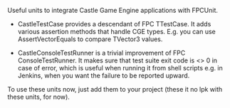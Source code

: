 Useful units to integrate Castle Game Engine applications with FPCUnit.

- CastleTestCase provides a descendant of FPC TTestCase.
  It adds various assertion methods that handle CGE types.
  E.g. you can use AssertVectorEquals to compare TVector3 values.

- CastleConsoleTestRunner is a trivial improvement of FPC ConsoleTestRunner.
  It makes sure that test suite exit code is <> 0 in case of error,
  which is useful when running it from shell scripts e.g. in Jenkins,
  when you want the failure to be reported upward.

To use these units now, just add them to your project (these it no lpk
with these units, for now).
